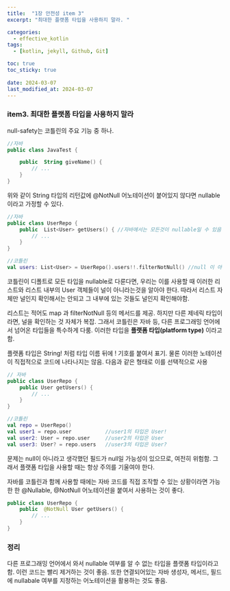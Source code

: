 ```yaml
---
title:  "1장 안전성 item 3"
excerpt: "최대한 플랫폼 타입을 사용하지 말라. "

categories:
  - effective_kotlin
tags:
  - [kotlin, jekyll, Github, Git]

toc: true
toc_sticky: true
 
date: 2024-03-07
last_modified_at: 2024-03-07
---
```


### item3. 최대한 플랫폼 타입을 사용하지 말라

null-safety는 코틀린의 주요 기능 중 하나.

```kotlin
//자바
public class JavaTest {

    public  String giveName() {
        // ...
    }
}
```

위와 같이 String 타입의 리턴값에 @NotNull 어노테이션이 붙어있지 않다면 nullable 이라고 가정할 수 있다.

```kotlin
//자바
public class UserRepo {
    public  List<User> getUsers() { //자바에서는 모든것이 nullable일 수 있음
        // ...
    }
}

//코틀린
val users: List<User> = UserRepo().users!!.filterNotNull() //null 이 아닐꺼라는 확신
```

코틀린이 디폴트로 모든 타입을 nullable로 다룬다면, 우리는 이를 사용할 때 이러한 리스트와 리스트 내부의 User 객체들이 널이 아니라는것을 알아야 한다. 따라서 리스트 자체만 널인지 확인해서는 안되고 그 내부에 있는 것들도 널인지 확인해야함.

리스트는 적어도 map 과 filterNotNull 등의 메서드를 제공. 하지만 다른 제네릭 타입이라면, 널을 확인하는 것 자체가 복잡. 그래서 코틀린은 자바 등, 다른 프로그래밍 언어에서 넘어온 타입들을 특수하게 다룸. 이러한 타입을 **플랫폼 타입(platform type)** 이라고 함.

플랫폼 타입은 String! 처럼 타입 이름 뒤에 ! 기호를 붙여서 표기. 물론 이러한 노테이션이 직접적으로 코드에 나타나지는 않음. 다음과 같은 형태로 이를 선택적으로 사용

```kotlin
// 자바
public class UserRepo {
    public User getUsers() {
        // ...
    }
}

//코틀린
val repo = UserRepo()
val user1 = repo.user           //user1의 타입은 User!
val user2: User = repo.user     //user2의 타입은 User
val user3: User? = repo.users   //user3의 타입은 User?
```

문제는 null이 아니라고 생각했던 필드가 null일 가능성이 있으므로, 여전히 위험함. 그래서 플랫폼 타입을 사용할 때는 항상 주의를 기울여야 한다.

자바를 코틀린과 함께 사용할 때에는 자바 코드를 직접 조작할 수 있는 상황이라면 가능한 한 @Nullable, @NotNull 어노테이션을 붙여서 사용하는 것이 좋다.

```kotlin
public class UserRepo {
    public  @NotNull User getUsers() {
        // ...
    }
}
```

### 정리

다른 프로그래밍 언어에서 와서 nullable 여부를 알 수 없는 타입을 플랫폼 타입이라고 함. 이런 코드는 빨리 제거하는 것이 좋음. 또한 연결되어있는 자바 생성자, 메서드, 필드에 nullabale 여부를 지정하는 어노테이션을 활용하는 것도 좋음.